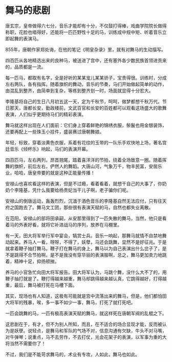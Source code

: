 # 舞马的悲剧

唐玄宗，皇帝做得六七分，音乐才能却有十分，不仅鼓打得棒，戏曲学院院长做得称职，花脸也唱得好，还能将一匹匹野性十足的马，训练成中规中矩、听着音乐立即起舞的表演马。 

855年，唐朝作家郑处诲，在他的笔记《明皇杂录》里，就有对舞马的生动描写。 

四百匹从各地精选出来的良种马，被送进了宫中，还有塞外各少数民族首领进贡来的，品质都是一流。 

每一匹马，都取有名字，全是好听的某某宠儿某某骄子，宝贵得很。训练时，分成左右两队，各有指挥。随着旗帜的舞动，音乐的节奏，马们开始做起简单的动作，由混乱到整齐，由简单到复杂，等练到整齐划一时，场面就显得十分宏大。 

李隆基将自己的生日八月初五这一天，定为千秋节，呵呵，做梦都想千秋万代。节日那天，唐都长安，勤政楼前，文武百官和长安的百姓都可以观看这场盛大的歌舞表演，人们似乎更期待马们的精彩表演。 

舞马就这样出现在人们面前：它们身上穿着鲜艳的锦绣衣服，鬃鬣也用金银装饰，还要再配上一些珠玉小挂件，盛装赛过唐朝舞娘。 

年轻，标致，穿着淡黄色衣服，系着有花纹的玉带的一队乐手欢快地上场，著名宫廷音乐《倾杯乐》响起，马们的表演开幕。 

四百匹马，左右两列，昂首翘尾，踏着喜洋洋的节拍，绕着全场致意一圈。随着挥舞的旗帜，前后左右，俨然人的舞蹈。大唐山河，气象万千，物丰民富，安居乐业，哈哈，唐皇帝要的就是这种正能量传播！ 

安禄山也喜欢看这样的表演，但是不过瘾，看着看着，就想干自己的大事了，你奶奶个李隆基，凭什么我要给杨贵妃当干儿子啊，老子骗你们呢。 

安禄山的倒唐运动，轰轰烈烈，沉湎于酒色音乐的李隆基自然无法应付，只有往天府之国跑去了。舞马文工团，那些很有表演天赋的马，自然也都失业离散。 

在范阳，安禄山的部将田承嗣，从安那里得到了一匹失散的舞马，当然，他只是看着马的外表好看，就将它补进战马的序列，放养在马棚里。 

有一天，田大将军举行军中宴会，犒赏士兵。音乐一响起，那舞马就情不自禁地舞动起来。养马人一看，呀呀，不得了，妖孽，马还会跳舞，显然不是好征兆。于是就拿着鞭子抽打舞马。鞭子打在舞马的身上，舞马以为自己表演出什么岔子了，是不是跳得不合节拍啊，是不是我没有穿华丽的表演服啊，总之，舞马更加卖力地跳着，精神十足，抑扬顿挫。 

养马的小官急忙向田大将军报告。田大将军认为，马跳个舞，没什么大不了的，用鞭子抽打就是了。鞭打得越来越重，舞马却跳得越来越认真，它跳得越好，打得越重，最后，舞马被打死在马槽下面。 

其实，现场也有人知道，这极有可能就是宫中流落出来的舞马，但是，他们都怕田大将军的残暴，唉，多一事不如少一事，舞马，打死了就打死吧。 

一匹会跳舞的马，一匹有极高表演天赋的舞马，就这样死在唐朝军阀的乱棍之下。 

这悲剧在于，有才，但不为别人所知，而且，在不适合的场合显现才能，反而被认为是妖孽。说轻点，是舞马和军队的气场不对，信息沟通有欠缺，牛头不对马嘴，对牛弹琴；说重点，马不去劳作，不去打仗，光会花架子的表演，以军事为重的大将当然不需要你了！ 

不过，我们是不能苛求舞马的，术业有专攻，人如此，舞马也如此。